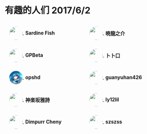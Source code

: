 <h1>
    有趣的人们
    <date>2017/6/2</date>
</h1>

<style>
    .friendly-link-box > a {
        display: block;
        padding: 1em;
    }
    .friendly-link-box a:hover {
        background: transparent;
    }
    .friendly-link-box a:active {
        background: transparent;
    }
    a h2 {
        font-size: 1.1em;
        padding-left: 0.3em;
        display: inline-block;
        box-sizing: border-box;
        width: calc(100% - 3em);
        vertical-align: middle;
        margin: 0;
    }
    .friendly-link-box {
        position: relative;
        flex: 1 0 12.5em;
        height: 5em;
        box-sizing: content-box;
        overflow: hidden;
    }
    .friendly-link-box:hover {
        z-index: 1;
        background-color: rgba(0, 0, 0, 0.8);
        overflow: visible;
    }
    .friendly-link-info {
        position: absolute;
        top: 5rem;
        width: 100%;
        box-sizing: border-box;
        padding: 1em;
        background-color: rgba(0, 0, 0, 0.8);
        font-size: 80%;
        word-break: break-all;
    }
    .friendly-link-avatar {
        width: 3em;
        height: 3em;
        border-radius: 50%;
        border-width: 0;
        vertical-align: middle;
    }
    #friendly-link-flexContainer {
        display: flex;
        flex-wrap: wrap;
    }
    .sns {
        margin-top: 1em;
    }
</style>

<!--Go meet some other friends?-->

<div id="friendly-link-flexContainer">
    <div class="friendly-link-box">
        <a href="//www.sardinefish.com">
            <img class="friendly-link-avatar" src="//www.sardinefish.com/account/user/face/getFace.php?uid=SardineFish">
            <h2>Sardine Fish</h2>
        </a>
        <div class="friendly-link-info">
            Ta 公开发表的东西很少，但是与我的聊天记录能绕地球两周半
            <div class="sns">
                GitHub <a href="https://github.com/SardineFish">SardineFish</a>
            </div>
        </div>
    </div>
    <div class="friendly-link-box">
        <a href="https://silversky.moe">
            <img class="friendly-link-avatar" src="//tva2.sinaimg.cn/large/005QHKeDjw8fb11iajhxcj30ro0rowgf.jpg">
            <h2>暁龍之介</h2>
        </a>
        <div class="friendly-link-info">
            硬件与运维 dalao<span class="hard-to-see">，是个变态（← ta 自己说的</span>
            <div class="sns">
                微博 <a href="http://weibo.com/AkatsukiRyuu">@暁龍之介_Icarus更新姬</a>
            </div>
        </div>
    </div>
    <div class="friendly-link-box">
        <a href="http://gpbeta.com">
            <img class="friendly-link-avatar" src="//tva3.sinaimg.cn/large/6a6bd9c5gw1f68m1blcf4j2050050dg4.jpg">
            <h2>GPBeta</h2>
        </a>
        <div class="friendly-link-info">
            SAO Utils 的开发者<span class="hard-to-see">，萝莉控，现已成为社畜</span>
            <div class="sns">
                微博 <a href="http://weibo.com/gpbeta">@-约修亚-</a>
            </div>
        </div>
    </div>
    <div class="friendly-link-box">
        <a href="//mouto.org">
            <img class="friendly-link-avatar" src="//mouto.org/f/me.jpg">
            <h2>卜卜口</h2>
        </a>
        <div class="friendly-link-info">
            又名“itorr”<span class="hard-to-see">、“偷偷揉”</span>，Web 开发者
            <div class="sns">
                GitHub <a href="https://github.com/itorr">itorr</a>
            </div>
        </div>
    </div>
    <div class="friendly-link-box">
        <a class="anchor-disabled" href="//hakugyokurou.space">
            <img class="friendly-link-avatar" src="/images/avatars/@opshd.jpg">
            <h2>opshd</h2>
        </a>
        <div class="friendly-link-info">
            曾梦想着开发同人游戏的中二少年，但由于学业过重而被迫放弃<br>
            一同被放弃的似乎还有 ta 的无数个博客（x
        </div>
    </div>
    <div class="friendly-link-box">
        <a href="http://www.pc426.com">
            <img class="friendly-link-avatar" src="//tva2.sinaimg.cn/crop.1262.2.716.716.180/4a954ac6gw1ewupfj4320j21kw0zk1eb.jpg">
            <h2>guanyuhan426</h2>
        </a>
        <div class="friendly-link-info">
            由 <a href="http://space.bilibili.com/123484">bilibili</a> 的《东京印象》系列视频关注的 UP 主
        </div>
    </div>
    <div class="friendly-link-box">
        <a href="//yoooooooooo.com/yashi">
            <img class="friendly-link-avatar" src="//avatars1.githubusercontent.com/u/2824841?v=3&s=460">
            <h2>神楽坂雅詩</h2>
        </a>
        <div class="friendly-link-info">
            可爱的<span class="hard-to-see">女装</span>男孩子，全栈工程师一枚
            <div class="sns">
                Google <a href="https://plus.google.com/u/0/+神楽坂雅詩">+神楽坂雅詩</a><br>
                微博 <a href="http://weibo.com/KagurazakaYashi">@神楽坂雅詩</a><br>
                GitHub <a href="https://github.com/kagurazakayashi">kagurazakayashi</a>
            </div>
        </div>
    </div>
    <div class="friendly-link-box">
        <a href="//www.xzzte.cn">
            <img class="friendly-link-avatar" src="//cdn.xzzte.cn/zy/tx.jpg">
            <h2>ly12lil</h2>
        </a>
        <!--<div class="friendly-link-info"></div>-->
    </div>
    <div class="friendly-link-box">
        <a href="http://im.dimpurr.com">
            <img class="friendly-link-avatar" src="//tva3.sinaimg.cn/large/5ac786bbjw8eujhhwyr0oj20qx0qxk0n.jpg">
            <h2>Dimpurr Cheny</h2>
        </a>
        <div class="friendly-link-info">
            WordPress <a href="http://blog.dimpurr.com/clearision">Clearision</a> 主题作者
            <div class="sns">
                GitHub <a href="https://github.com/dimpurr">dimpurr</a>
            </div>
        </div>
    </div>
    <div class="friendly-link-box">
        <a href="http://blog.hakugyokurou.net">
            <img class="friendly-link-avatar" src="//cn.gravatar.com/avatar/fa72aa9177a7bda1cf3827c2bcb55a21?s=88&d=mm&r=g">
            <h2>szszss</h2>
        </a>
        <div class="friendly-link-info">
            16 年春做 MC 的 Mod 玩时看的教程的博主，现在应该是图形学菊苣了吧
            <div class="sns">
                GitHub <a href="https://github.com/szszss">szszss</a>
            </div>
        </div>
    </div>
</div>